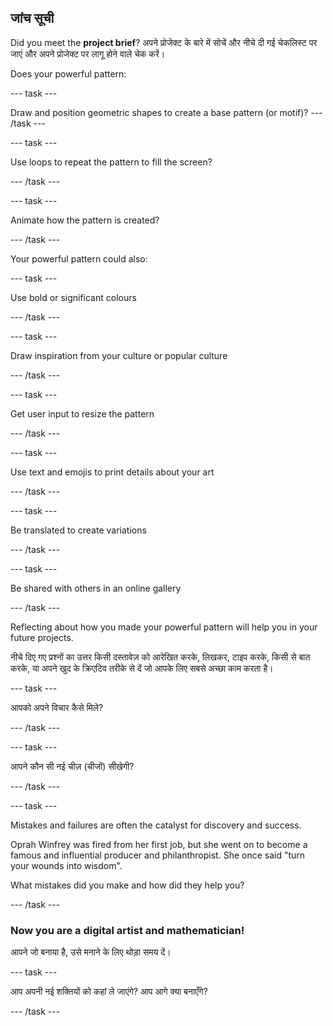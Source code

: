 ## जांच सूची

Did you meet the **project brief**? अपने प्रोजेक्ट के बारे में सोचें और नीचे दी गई चेकलिस्ट पर जाएं और अपने प्रोजेक्ट पर लागू होने वाले चेक करें।

Does your powerful pattern:

--- task ---

Draw and position geometric shapes to create a base pattern (or motif)? --- /task ---

--- task ---

Use loops to repeat the pattern to fill the screen?

--- /task ---

--- task ---

Animate how the pattern is created?

--- /task ---

Your powerful pattern could also:

--- task ---

Use bold or significant colours

--- /task ---

--- task ---

Draw inspiration from your culture or popular culture

--- /task ---

--- task ---

Get user input to resize the pattern

--- /task ---

--- task ---

Use text and emojis to print details about your art

--- /task ---

--- task ---

Be translated to create variations

--- /task ---


--- task ---

Be shared with others in an online gallery

--- /task ---

Reflecting about how you made your powerful pattern will help you in your future projects.

नीचे दिए गए प्रश्नों का उत्तर किसी दस्तावेज़ को आरेखित करके, लिखकर, टाइप करके, किसी से बात करके, या अपने खुद के क्रिएटिव तरीके से दें जो आपके लिए सबसे अच्छा काम करता है।

--- task ---

आपको अपने विचार कैसे मिले?

--- /task ---

--- task ---

आपने कौन सी नई चीज़ (चीजों) सीखेगी?

--- /task ---

--- task ---

Mistakes and failures are often the catalyst for discovery and success.

Oprah Winfrey was fired from her first job, but she went on to become a famous and influential producer and philanthropist. She once said "turn your wounds into wisdom".

What mistakes did you make and how did they help you?

--- /task ---

### Now you are a digital artist and mathematician!

आपने जो बनाया है, उसे मनाने के लिए थोड़ा समय दें।

--- task ---

आप अपनी नई शक्तियों को कहां ले जाएंगे? आप आगे क्या बनाएँगे?

--- /task ---

